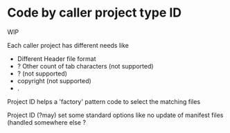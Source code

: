 # Code by caller project type ID

WIP

Each caller project has different needs like

* Different Header file format
* ? Other count of tab characters (not supported)
* ?  (not supported)
* copyright  (not supported)
* .


Project ID helps a 'factory' pattern code to select the matching files

Project ID (?may) set some standard options like no update of manifest files (handled somewhere else ?



